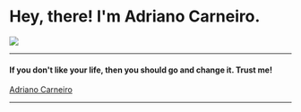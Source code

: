 <script src="https://platform.linkedin.com/badges/js/profile.js" async defer type="text/javascript"></script>

# Hey, there! I'm Adriano Carneiro. <a href="https://www.linkedin.com/in/csadriano/"><img width="15" height="15" src="https://img-premium.flaticon.com/png/512/174/174857.png?token=exp=1622850123~hmac=69de152dcc3adaeb03cf92ac567a4d09"></a>
<img src="https://github-readme-stats.vercel.app/api?username=adrianolcarneiro&show_icons=true&title_color=4682B4&icon_color=DC143C&text_color=4682B4&bg_color=000000">

<hr>
<h4> If you don't like your life, then you should go and change it. Trust me!</h4>

<div class="badge-base LI-profile-badge" data-locale="pt_BR" data-size="large" data-theme="dark" data-type="HORIZONTAL" data-vanity="csadriano" data-version="v1"><a class="badge-base__link LI-simple-link" href="https://br.linkedin.com/in/csadriano?trk=profile-badge">Adriano Carneiro</a></div>
              

<hr>










  
